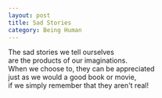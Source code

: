 ```yaml
---
layout: post
title: Sad Stories
category: Being Human 
---
```


The sad stories we tell ourselves  
are the products of our imaginations.  
When we choose to, they can be appreciated  
just as we would a good book or movie,  
if we simply remember that they aren't real!
